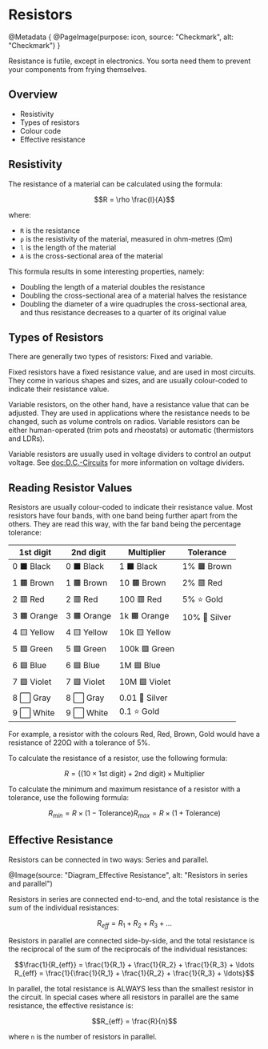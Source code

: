 # Resistors

@Metadata {
    @PageImage(purpose: icon, source: "Checkmark", alt: "Checkmark")
}

Resistance is futile, except in electronics. You sorta need them to prevent your components from frying themselves.

## Overview
- Resistivity
- Types of resistors
- Colour code
- Effective resistance

## Resistivity

The resistance of a material can be calculated using the formula:
```math
R = \rho \frac{l}{A}
```
where:
- `R` is the resistance
- `ρ` is the resistivity of the material, measured in ohm-metres (Ωm)
- `l` is the length of the material
- `A` is the cross-sectional area of the material

This formula results in some interesting properties, namely:
- Doubling the length of a material doubles the resistance
- Doubling the cross-sectional area of a material halves the resistance
- Doubling the diameter of a wire quadruples the cross-sectional area, and thus resistance decreases to a quarter 
of its original value

## Types of Resistors
There are generally two types of resistors: Fixed and variable.

Fixed resistors have a fixed resistance value, and are used in most circuits. They come in various shapes and sizes,
and are usually colour-coded to indicate their resistance value.

Variable resistors, on the other hand, have a resistance value that can be adjusted. They are used in applications
where the resistance needs to be changed, such as volume controls on radios. Variable resistors can be either 
human-operated (trim pots and rheostats) or automatic (thermistors and LDRs).

Variable resistors are usually used in voltage dividers to control an output voltage. See <doc:D.C.-Circuits> for more
information on voltage dividers.

## Reading Resistor Values
Resistors are usually colour-coded to indicate their resistance value. Most resistors have four bands, with one band being
further apart from the others. They are read this way, with the far band being the percentage tolerance:

| 1st digit | 2nd digit | Multiplier | Tolerance |
|-----------|-----------|------------|-----------|
| 0 ⬛ Black | 0 ⬛ Black | 1 ⬛ Black | 1% 🟫 Brown |
| 1 🟫 Brown | 1 🟫 Brown | 10 🟫 Brown | 2% 🟥 Red |
| 2 🟥 Red | 2 🟥 Red | 100 🟥 Red | 5% ⭐ Gold |
| 3 🟧 Orange | 3 🟧 Orange | 1k 🟧 Orange | 10% 🩶 Silver |
| 4 🟨 Yellow | 4 🟨 Yellow | 10k 🟨 Yellow |  |
| 5 🟩 Green | 5 🟩 Green | 100k 🟩 Green |  |
| 6 🟦 Blue | 6 🟦 Blue | 1M 🟦 Blue |  |
| 7 🟪 Violet | 7 🟪 Violet | 10M 🟪 Violet |  |
| 8 ⬜ Gray | 8 ⬜ Gray | 0.01 🩶 Silver |  |
| 9 ⬜︎ White | 9 ⬜︎ White | 0.1 ⭐ Gold |  |

For example, a resistor with the colours Red, Red, Brown, Gold would have a resistance of 220Ω with a tolerance of 5%.

To calculate the resistance of a resistor, use the following formula:
```math
R = ((10 \times \text{1st digit}) + \text{2nd digit}) \times \text{Multiplier}
```

To calculate the minimum and maximum resistance of a resistor with a tolerance, use the following formula:
```math
R_{min} = R \times (1 - \text{Tolerance})
R_{max} = R \times (1 + \text{Tolerance})
```

## Effective Resistance

Resistors can be connected in two ways: Series and parallel.

@Image(source: "Diagram_Effective Resistance", alt: "Resistors in series and parallel")

Resistors in series are connected end-to-end, and the total resistance is the sum of the individual resistances:
```math
R_{eff} = R_1 + R_2 + R_3 + \ldots
```

Resistors in parallel are connected side-by-side, and the total resistance is the reciprocal of the sum of the 
reciprocals of the individual resistances:
```math
\frac{1}{R_{eff}} = \frac{1}{R_1} + \frac{1}{R_2} + \frac{1}{R_3} + \ldots

R_{eff} = \frac{1}{\frac{1}{R_1} + \frac{1}{R_2} + \frac{1}{R_3} + \ldots}
```

In parallel, the total resistance is ALWAYS less than the smallest resistor in the circuit. In special cases where
all resistors in parallel are the same resistance, the effective resistance is:
```math
R_{eff} = \frac{R}{n}
```
where `n` is the number of resistors in parallel.